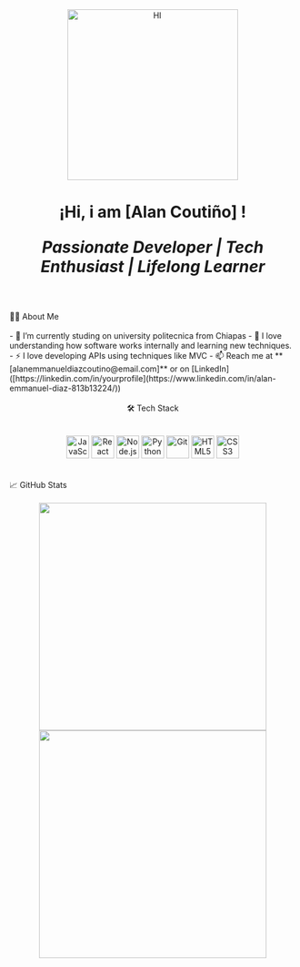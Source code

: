 <div align="center">
<img src="https://giffiles.alphacoders.com/610/61072.gif" alt="HI" width="300"/>
</div>

<h1 align="center">¡Hi, i am [Alan Coutiño] !
<p><em>Passionate Developer | Tech Enthusiast | Lifelong Learner</em></p>
</h1>
<br><br>
👨‍💻 About Me
<br><br>
- 🔭 I’m currently studing on university politecnica from Chiapas
- 🌱 I love understanding how software works internally and learning new techniques.
- ⚡ I love developing APIs using techniques like MVC
- 📫 Reach me at **[alanemmanueldiazcoutino@email.com]** or on [LinkedIn]([https://linkedin.com/in/yourprofile](https://www.linkedin.com/in/alan-emmanuel-diaz-813b13224/))
<br><br>

<div align ="center">
  <div>🛠️ Tech Stack</div>
  <br><br>
<span>
  <img src="https://cdn.jsdelivr.net/gh/devicons/devicon/icons/javascript/javascript-original.svg" width="40" title="JavaScript"/>
  <img src="https://cdn.jsdelivr.net/gh/devicons/devicon/icons/react/react-original.svg" width="40" title="React"/>
  <img src="https://cdn.jsdelivr.net/gh/devicons/devicon/icons/nodejs/nodejs-original.svg" width="40" title="Node.js"/>
  <img src="https://cdn.jsdelivr.net/gh/devicons/devicon/icons/python/python-original.svg" width="40" title="Python"/>
  <img src="https://cdn.jsdelivr.net/gh/devicons/devicon/icons/git/git-original.svg" width="40" title="Git"/>
  <img src="https://cdn.jsdelivr.net/gh/devicons/devicon/icons/html5/html5-original.svg" width="40" title="HTML5"/>
  <img src="https://cdn.jsdelivr.net/gh/devicons/devicon/icons/css3/css3-original.svg" width="40" title="CSS3"/>
</span>
</div>
  <br><br>
  📈 GitHub Stats
  <br><br>
  <div align="center">
  <img src="https://github-readme-stats.vercel.app/api?username=AlanCoutinhoD&show_icons=true&theme=tokyonight" width="400"/>
  <img src="https://github-readme-streak-stats.herokuapp.com/?user=AlanCoutinhoD&theme=tokyonight" width="400"/>
  </div>
<!--
**AlanCoutinhoD/AlanCoutinhoD** is a ✨ _special_ ✨ repository because its `README.md` (this file) appears on your GitHub profile.

Here are some ideas to get you started:

- 🔭 I’m currently working on ...
- 🌱 I’m currently learning ...
- 👯 I’m looking to collaborate on ...
- 🤔 I’m looking for help with ...
- 💬 Ask me about ...
- 📫 How to reach me: ...
- 😄 Pronouns: ...
- ⚡ Fun fact: ...
-->
